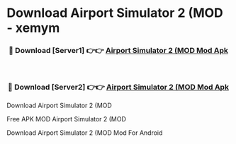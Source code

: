 # Download Airport Simulator 2 (MOD - xemym



<div align="center">
<h3>🔴 Download [Server1] 👉👉 <a href="https://momento.my/?title=Airport_Simulator_2_(MOD">Airport Simulator 2 (MOD Mod Apk</a></h3><br>

<h3>🔴 Download [Server2] 👉👉 <a href="https://momento.my/?title=Airport_Simulator_2_(MOD">Airport Simulator 2 (MOD Mod Apk</a></h3>
</div>



Download Airport Simulator 2 (MOD 

Free APK MOD Airport Simulator 2 (MOD 

Download Airport Simulator 2 (MOD Mod For Android
